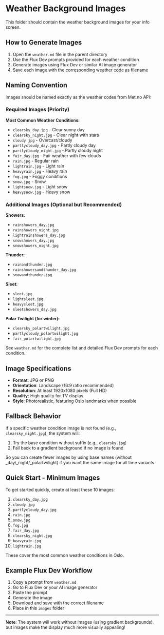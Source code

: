 # Weather Background Images

This folder should contain the weather background images for your info screen.

## How to Generate Images

1. Open the `weather.md` file in the parent directory
2. Use the Flux Dev prompts provided for each weather condition
3. Generate images using Flux Dev or similar AI image generator
4. Save each image with the corresponding weather code as filename

## Naming Convention

Images should be named exactly as the weather codes from Met.no API:

### Required Images (Priority)

**Most Common Weather Conditions:**
- `clearsky_day.jpg` - Clear sunny day
- `clearsky_night.jpg` - Clear night with stars
- `cloudy.jpg` - Overcast/cloudy
- `partlycloudy_day.jpg` - Partly cloudy day
- `partlycloudy_night.jpg` - Partly cloudy night
- `fair_day.jpg` - Fair weather with few clouds
- `rain.jpg` - Regular rain
- `lightrain.jpg` - Light rain
- `heavyrain.jpg` - Heavy rain
- `fog.jpg` - Foggy conditions
- `snow.jpg` - Snow
- `lightsnow.jpg` - Light snow
- `heavysnow.jpg` - Heavy snow

### Additional Images (Optional but Recommended)

**Showers:**
- `rainshowers_day.jpg`
- `rainshowers_night.jpg`
- `lightrainshowers_day.jpg`
- `snowshowers_day.jpg`
- `snowshowers_night.jpg`

**Thunder:**
- `rainandthunder.jpg`
- `rainshowersandthunder_day.jpg`
- `snowandthunder.jpg`

**Sleet:**
- `sleet.jpg`
- `lightsleet.jpg`
- `heavysleet.jpg`
- `sleetshowers_day.jpg`

**Polar Twilight (for winter):**
- `clearsky_polartwilight.jpg`
- `partlycloudy_polartwilight.jpg`
- `fair_polartwilight.jpg`

See `weather.md` for the complete list and detailed Flux Dev prompts for each condition.

## Image Specifications

- **Format**: JPG or PNG
- **Orientation**: Landscape (16:9 ratio recommended)
- **Resolution**: At least 1920x1080 pixels (Full HD)
- **Quality**: High quality for TV display
- **Style**: Photorealistic, featuring Oslo landmarks when possible

## Fallback Behavior

If a specific weather condition image is not found (e.g., `clearsky_night.jpg`), the system will:
1. Try the base condition without suffix (e.g., `clearsky.jpg`)
2. Fall back to a gradient background if no image is found

So you can create fewer images by using base names (without _day/_night/_polartwilight) if you want the same image for all time variants.

## Quick Start - Minimum Images

To get started quickly, create at least these 10 images:
1. `clearsky_day.jpg`
2. `cloudy.jpg`
3. `partlycloudy_day.jpg`
4. `rain.jpg`
5. `snow.jpg`
6. `fog.jpg`
7. `fair_day.jpg`
8. `clearsky_night.jpg`
9. `heavyrain.jpg`
10. `lightrain.jpg`

These cover the most common weather conditions in Oslo.

## Example Flux Dev Workflow

1. Copy a prompt from `weather.md`
2. Go to Flux Dev or your AI image generator
3. Paste the prompt
4. Generate the image
5. Download and save with the correct filename
6. Place in this `images` folder

---

**Note**: The system will work without images (using gradient backgrounds), but images make the display much more visually appealing!
